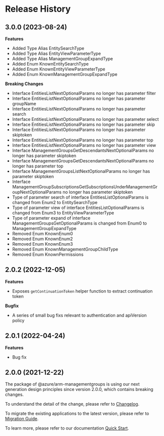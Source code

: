 # Release History
    
## 3.0.0 (2023-08-24)
    
**Features**

  - Added Type Alias EntitySearchType
  - Added Type Alias EntityViewParameterType
  - Added Type Alias ManagementGroupExpandType
  - Added Enum KnownEntitySearchType
  - Added Enum KnownEntityViewParameterType
  - Added Enum KnownManagementGroupExpandType

**Breaking Changes**

  - Interface EntitiesListNextOptionalParams no longer has parameter filter
  - Interface EntitiesListNextOptionalParams no longer has parameter groupName
  - Interface EntitiesListNextOptionalParams no longer has parameter search
  - Interface EntitiesListNextOptionalParams no longer has parameter select
  - Interface EntitiesListNextOptionalParams no longer has parameter skip
  - Interface EntitiesListNextOptionalParams no longer has parameter skiptoken
  - Interface EntitiesListNextOptionalParams no longer has parameter top
  - Interface EntitiesListNextOptionalParams no longer has parameter view
  - Interface ManagementGroupsGetDescendantsNextOptionalParams no longer has parameter skiptoken
  - Interface ManagementGroupsGetDescendantsNextOptionalParams no longer has parameter top
  - Interface ManagementGroupsListNextOptionalParams no longer has parameter skiptoken
  - Interface ManagementGroupSubscriptionsGetSubscriptionsUnderManagementGroupNextOptionalParams no longer has parameter skiptoken
  - Type of parameter search of interface EntitiesListOptionalParams is changed from Enum2 to EntitySearchType
  - Type of parameter view of interface EntitiesListOptionalParams is changed from Enum3 to EntityViewParameterType
  - Type of parameter expand of interface ManagementGroupsGetOptionalParams is changed from Enum0 to ManagementGroupExpandType
  - Removed Enum KnownEnum0
  - Removed Enum KnownEnum2
  - Removed Enum KnownEnum3
  - Removed Enum KnownManagementGroupChildType
  - Removed Enum KnownPermissions
    
## 2.0.2 (2022-12-05)

**Features**

  - Exposes `getContinuationToken` helper function to extract continuation token

**Bugfix**

  - A series of small bug fixs relevant to authentication and apiVersion policy

## 2.0.1 (2022-04-24)

**Features**

  - Bug fix

## 2.0.0 (2021-12-22)

The package of @azure/arm-managementgroups is using our next generation design principles since version 2.0.0, which contains breaking changes.

To understand the detail of the change, please refer to [Changelog](https://aka.ms/js-track2-changelog).

To migrate the existing applications to the latest version, please refer to [Migration Guide](https://aka.ms/js-track2-migration-guide).

To learn more, please refer to our documentation [Quick Start](https://aka.ms/js-track2-quickstart).
